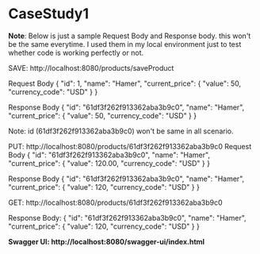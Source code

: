 # CaseStudy1

**Note**: Below is just a sample Request Body and Response body. this won't be the same everytime. I used them in my local environment just to test whether code is working perfectly or not.



SAVE: http://localhost:8080/products/saveProduct

Request Body
{
        "id": 1,
        "name": "Hamer",
        "current_price": {
        "value": 50,
        "currency_code": "USD"
    }
}

Response Body
{
        "id": "61df3f262f913362aba3b9c0",
        "name": "Hamer",
        "current_price": {
        "value": 50,
        "currency_code": "USD"
    }
}

Note: id (61df3f262f913362aba3b9c0) won't be same in all scenario.

PUT: http://localhost:8080/products/61df3f262f913362aba3b9c0
Request Body
{
        "id": "61df3f262f913362aba3b9c0",
        "name": "Hamer",
        "current_price": {
        "value": 120.00,
        "currency_code": "USD"
    }
}

Response Body
{
        "id": "61df3f262f913362aba3b9c0",
        "name": "Hamer",
        "current_price": {
        "value": 120,
        "currency_code": "USD"
    }
}

GET: http://localhost:8080/products/61df3f262f913362aba3b9c0

Response Body:
{
        "id": "61df3f262f913362aba3b9c0",
        "name": "Hamer",
        "current_price": {
        "value": 120,
        "currency_code": "USD"
    }
}


**Swagger UI: http://localhost:8080/swagger-ui/index.html**
